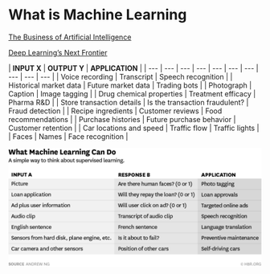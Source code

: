 # What is Machine Learning

[The Business of Artificial Intelligence](https://hbr.org/cover-story/2017/07/the-business-of-artificial-intelligence)

[Deep Learning’s Next Frontier](https://hbr.org/webinar/2017/07/deep-learnings-next-frontier)

| **INPUT X** | **OUTPUT Y** | **APPLICATION** |
| --- | --- | --- | --- | --- | --- | --- | --- | --- | --- |
| Voice recording | Transcript | Speech recognition |
| Historical market data | Future market data | Trading bots |
| Photograph | Caption | Image tagging |
| Drug chemical properties | Treatment efficacy | Pharma R&D |
| Store transaction details | Is the transaction fraudulent? | Fraud detection |
| Recipe ingredients | Customer reviews | Food recommendations |
| Purchase histories | Future purchase behavior | Customer retention |
| Car locations and speed | Traffic flow | Traffic lights |
| Faces | Names | Face recognition |

![](.gitbook/assets/image%20%287%29.png)



